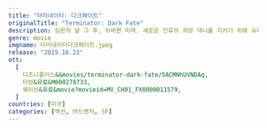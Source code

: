 ```yaml
---
title: "터미네이터: 다크페이트"
originalTitle: "Terminator: Dark Fate"
description: 심판의 날 그 후, 뒤바뀐 미래. 새로운 인류의 희망 대니를 지키기 위해 슈퍼 솔져 그레이스가 미래에서 찾아오고, 대니를 제거하기 위한 터미네이터 Rev-9의 추격이 시작된다. 최첨단 기술력으로 무장한 최강의 적 Rev-9의 무차별적인 공격에 쫓기기 시작하던 그레이스와 대니 앞에 터미네이터 헌터 사라 코너가 나타나 도움을 준다. 인류의 수호자이자 기계로 강화된 슈퍼 솔져 그레이스와 사라 코너는 대니를 지키기 위해 새로운 조력자를 찾아 나서고, Rev-9은 그들의 뒤를 끈질기게 추격하는데...
genre: movie
imgname: 터미네이터다크페이트.jpeg
release: "2019.10.23"
ott:
  [
    디즈니플러스&&movies/terminator-dark-fate/5ACMNhUVNDAq,
    티빙&유료&M000278733,
    웨이브&유료&movie?movieid=MV_CH01_FX0000011579,
  ]
countries: [미국]
categories: [액션, 어드벤처, SF]
---
```

